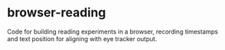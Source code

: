 # browser-reading
Code for building reading experiments in a browser, recording timestamps and text position for aligning with eye tracker output.
